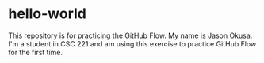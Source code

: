 # hello-world
This repository is for practicing the GitHub Flow.
My name is Jason Okusa. I'm a student in CSC 221 and am using this exercise to practice GitHub Flow for the first time.
